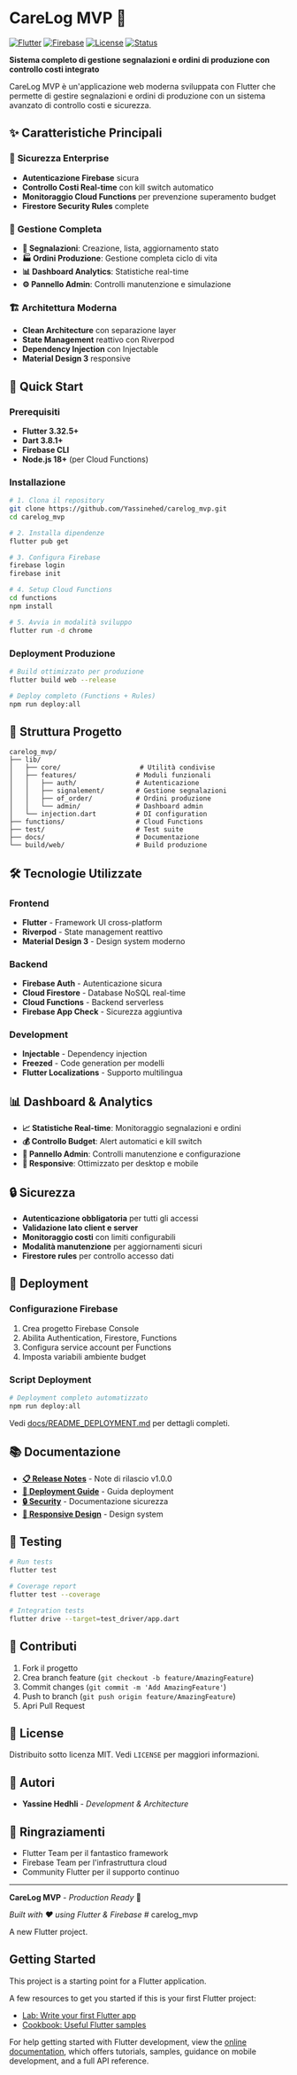 # CareLog MVP 🚀

[![Flutter](https://img.shields.io/badge/Flutter-3.32.5-blue.svg)](https://flutter.dev/)
[![Firebase](https://img.shields.io/badge/Firebase-Latest-orange.svg)](https://firebase.google.com/)
[![License](https://img.shields.io/badge/License-MIT-green.svg)](LICENSE)
[![Status](https://img.shields.io/badge/Status-Production%20Ready-success.svg)]()

**Sistema completo di gestione segnalazioni e ordini di produzione con controllo costi integrato**

CareLog MVP è un'applicazione web moderna sviluppata con Flutter che permette di gestire segnalazioni e ordini di produzione con un sistema avanzato di controllo costi e sicurezza.

## ✨ Caratteristiche Principali

### 🔐 **Sicurezza Enterprise**
- **Autenticazione Firebase** sicura
- **Controllo Costi Real-time** con kill switch automatico
- **Monitoraggio Cloud Functions** per prevenzione superamento budget
- **Firestore Security Rules** complete

### 🎯 **Gestione Completa**
- **📝 Segnalazioni**: Creazione, lista, aggiornamento stato
- **🏭 Ordini Produzione**: Gestione completa ciclo di vita
- **📊 Dashboard Analytics**: Statistiche real-time
- **⚙️ Pannello Admin**: Controlli manutenzione e simulazione

### 🏗️ **Architettura Moderna**
- **Clean Architecture** con separazione layer
- **State Management** reattivo con Riverpod
- **Dependency Injection** con Injectable
- **Material Design 3** responsive

## 🚀 Quick Start

### Prerequisiti
- **Flutter 3.32.5+**
- **Dart 3.8.1+**
- **Firebase CLI**
- **Node.js 18+** (per Cloud Functions)

### Installazione

```bash
# 1. Clona il repository
git clone https://github.com/Yassinehed/carelog_mvp.git
cd carelog_mvp

# 2. Installa dipendenze
flutter pub get

# 3. Configura Firebase
firebase login
firebase init

# 4. Setup Cloud Functions
cd functions
npm install

# 5. Avvia in modalità sviluppo
flutter run -d chrome
```

### Deployment Produzione

```bash
# Build ottimizzato per produzione
flutter build web --release

# Deploy completo (Functions + Rules)
npm run deploy:all
```

## 📁 Struttura Progetto

```
carelog_mvp/
├── lib/
│   ├── core/                    # Utilità condivise
│   ├── features/               # Moduli funzionali
│   │   ├── auth/               # Autenticazione
│   │   ├── signalement/        # Gestione segnalazioni
│   │   ├── of_order/           # Ordini produzione
│   │   └── admin/              # Dashboard admin
│   └── injection.dart          # DI configuration
├── functions/                  # Cloud Functions
├── test/                       # Test suite
├── docs/                       # Documentazione
└── build/web/                  # Build produzione
```

## 🛠️ Tecnologie Utilizzate

### **Frontend**
- **Flutter** - Framework UI cross-platform
- **Riverpod** - State management reattivo
- **Material Design 3** - Design system moderno

### **Backend**
- **Firebase Auth** - Autenticazione sicura
- **Cloud Firestore** - Database NoSQL real-time
- **Cloud Functions** - Backend serverless
- **Firebase App Check** - Sicurezza aggiuntiva

### **Development**
- **Injectable** - Dependency injection
- **Freezed** - Code generation per modelli
- **Flutter Localizations** - Supporto multilingua

## 📊 Dashboard & Analytics

- **📈 Statistiche Real-time**: Monitoraggio segnalazioni e ordini
- **💰 Controllo Budget**: Alert automatici e kill switch
- **🔧 Pannello Admin**: Controlli manutenzione e configurazione
- **📱 Responsive**: Ottimizzato per desktop e mobile

## 🔒 Sicurezza

- **Autenticazione obbligatoria** per tutti gli accessi
- **Validazione lato client e server**
- **Monitoraggio costi** con limiti configurabili
- **Modalità manutenzione** per aggiornamenti sicuri
- **Firestore rules** per controllo accesso dati

## 🚀 Deployment

### Configurazione Firebase
1. Crea progetto Firebase Console
2. Abilita Authentication, Firestore, Functions
3. Configura service account per Functions
4. Imposta variabili ambiente budget

### Script Deployment
```bash
# Deployment completo automatizzato
npm run deploy:all
```

Vedi [docs/README_DEPLOYMENT.md](docs/README_DEPLOYMENT.md) per dettagli completi.

## 📚 Documentazione

- **[📋 Release Notes](RELEASE_NOTES.md)** - Note di rilascio v1.0.0
- **[🚀 Deployment Guide](functions/README.md)** - Guida deployment
- **[🔒 Security](docs/SECURITY.md)** - Documentazione sicurezza
- **[📱 Responsive Design](docs/RESPONSIVE_AND_LOCALIZATION.md)** - Design system

## 🧪 Testing

```bash
# Run tests
flutter test

# Coverage report
flutter test --coverage

# Integration tests
flutter drive --target=test_driver/app.dart
```

## 🤝 Contributi

1. Fork il progetto
2. Crea branch feature (`git checkout -b feature/AmazingFeature`)
3. Commit changes (`git commit -m 'Add AmazingFeature'`)
4. Push to branch (`git push origin feature/AmazingFeature`)
5. Apri Pull Request

## 📝 License

Distribuito sotto licenza MIT. Vedi `LICENSE` per maggiori informazioni.

## 👥 Autori

- **Yassine Hedhli** - *Development & Architecture*

## 🙏 Ringraziamenti

- Flutter Team per il fantastico framework
- Firebase Team per l'infrastruttura cloud
- Community Flutter per il supporto continuo

---

**CareLog MVP** - *Production Ready* 🎉

*Built with ❤️ using Flutter & Firebase*</content>
<parameter name="oldString"># carelog_mvp

A new Flutter project.

## Getting Started

This project is a starting point for a Flutter application.

A few resources to get you started if this is your first Flutter project:

- [Lab: Write your first Flutter app](https://docs.flutter.dev/get-started/codelab)
- [Cookbook: Useful Flutter samples](https://docs.flutter.dev/cookbook)

For help getting started with Flutter development, view the
[online documentation](https://docs.flutter.dev/), which offers tutorials,
samples, guidance on mobile development, and a full API reference.
